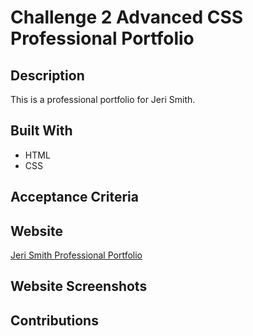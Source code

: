 # Challenge 2 Advanced CSS Professional Portfolio

## Description
This is a professional portfolio for Jeri Smith. 

## Built With 
* HTML
* CSS

## Acceptance Criteria

## Website
[Jeri Smith Professional Portfolio](https://jerismith32.github.io/challenge-2-advanced-css-professional-portfolio/)

## Website Screenshots

## Contributions